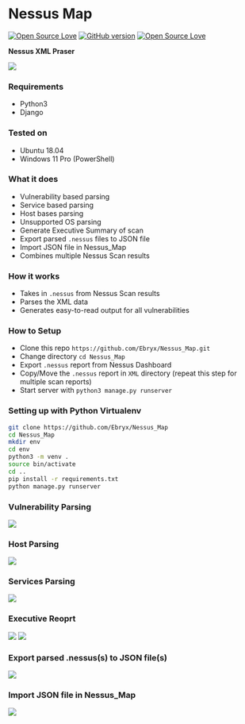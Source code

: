 # Nessus Map

[![Open Source Love](https://badges.frapsoft.com/os/v1/open-source.svg?v=102)](https://github.com/ellerbrock/open-source-badge/)
[![GitHub version](https://d25lcipzij17d.cloudfront.net/badge.svg?id=gh&v=1.0)](http://badge.fury.io/gh/boennemann%2Fbadges)
[![Open Source Love](https://badges.frapsoft.com/os/mit/mit.svg?v=102)](https://github.com/ellerbrock/open-source-badge/)

**Nessus XML Praser**

<img src="https://i.imgur.com/gtw4lVP.png" />

### Requirements

- Python3
- Django

### Tested on

- Ubuntu 18.04
- Windows 11 Pro (PowerShell)

### What it does

- Vulnerability based parsing
- Service based parsing
- Host bases parsing
- Unsupported OS parsing
- Generate Executive Summary of scan
- Export parsed `.nessus` files to JSON file
- Import JSON file in Nessus_Map
- Combines multiple Nessus Scan results

### How it works

- Takes in `.nessus` from Nessus Scan results
- Parses the XML data
- Generates easy-to-read output for all vulnerabilities

### How to Setup

- Clone this repo `https://github.com/Ebryx/Nessus_Map.git`
- Change directory `cd Nessus_Map`
- Export `.nessus` report from Nessus Dashboard
- Copy/Move the `.nessus` report in `XML` directory (repeat this step for multiple scan reports)
- Start server with `python3 manage.py runserver`

### Setting up with Python Virtualenv

```bash
git clone https://github.com/Ebryx/Nessus_Map
cd Nessus_Map
mkdir env
cd env
python3 -m venv .
source bin/activate
cd ..
pip install -r requirements.txt
python manage.py runserver
```

### Vulnerability Parsing

<img src="https://i.imgur.com/etrzGc3.gif" />

### Host Parsing

<img src="https://i.imgur.com/sgZp1AI.png" />

### Services Parsing

<img src="https://i.imgur.com/FZUFRKm.png" />

### Executive Reoprt

<img src="https://i.imgur.com/J4vrkD7.png" />

<img src="https://i.imgur.com/vWeU257.png" />

### Export parsed .nessus(s) to JSON file(s)

<img src="https://i.imgur.com/aQaPBZm.gif" />

### Import JSON file in Nessus_Map

<img src="https://i.imgur.com/oDBuD8r.gif" />
